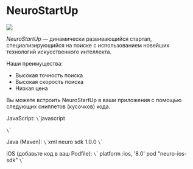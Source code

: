 # NeuroStartUp

![](logo.png)

*NeuroStartUp* — динамически развивающийся стартап, специализирующийся на поиске с использованием новейших технологий искусственного интеллекта.

Наши преимущества:
* Высокая точность поиска
* Высокая скорость поиска
* Низкая цена


Вы можете встроить NeuroStartUp в ваши приложения с помощью следующих сниппетов (кусочков) кода.

JavaScript:
`\`\`javascript
<script src="https://localhost/neuro.sdk.min.js"></script>
`\`\`

Java (Maven):
`\`\`xml
<dependency>
  <groupId>neuro</groupId>
  <artifactId>sdk</artifactId>
  <version>1.0.0</version>
</dependency>
`\`\`

iOS (добавьте код в ваш Podfile):
`\`\`
platform :ios, '8.0'
pod "neuro-ios-sdk"
`\`\`